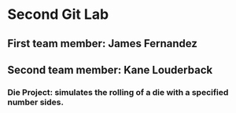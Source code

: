 # Second Git Lab
## First team member: James Fernandez
## Second team member: Kane Louderback
### Die Project: simulates the rolling of a die with a specified number sides.
